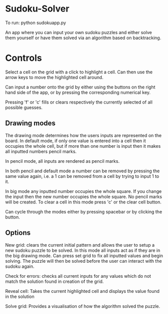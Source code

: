 # Sudoku-Solver

To run: python sudokuapp.py

An app where you can input your own sudoku puzzles and either solve them yourself or have them solved via an algorithm based on backtracking. 

# Controls

Select a cell on the grid with a click to highlight a cell. 
Can then use the arrow keys to move the highlighted cell around.

Can input a number onto the grid by either using the buttons on the right hand side of the app, or by pressing the corresponding numerical key.

Pressing 'f' or 'c' fills or clears respectively the currently selected of all possible guesses.
## Drawing modes
The drawing mode determines how the users inputs are represented on the board. In default mode, if only one value is entered into a cell then it occupies the whole cell, but if more than one number is input then it makes all inputted numbers pencil marks.

In pencil mode, all inputs are rendered as pencil marks.

In both pencil and default mode a number can be removed by pressing the same value again, i.e. a 1 can be removed from a cell by trying to input 1 to it.

In big mode any inputted number occupies the whole square. If you change the input then the new number occupies the whole square. No pencil marks will be created. To clear a cell in this mode press 'c' or the clear cell button.

Can cycle through the modes either by pressing spacebar or by clicking the button.

## Options
New grid: clears the current initial pattern and allows the user to setup a new sudoku puzzle to be solved.
In this mode all inputs act as if they are in the big drawing mode. Can press set grid to fix all inputted values and begin solving. The puzzle will then be solved before the user can interact with the sudoku again.

Check for errors: checks all current inputs for any values which do not match the solution found in creation of the grid.

Reveal cell: Takes the current highlighted cell and displays the value found in the solution

Solve grid: Provides a visualisation of how the algorithm solved the puzzle. 
